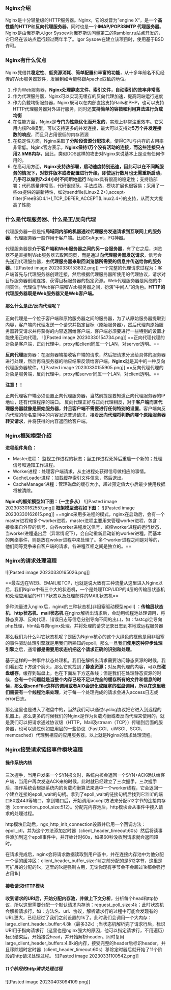 ### Nginx介绍
Nginx是十分轻量级的HTTP服务器。Nginx，它的发音为”engine X“，是一个**高性能的HTTP**和**反向代理服务器**，同时也是一个**IMAP/POP3SMTP 代理服务器**。Nginx是由俄罗斯人lgor Sysoev为俄罗斯访问量第二的Rambler.ru站点开发的，它已经在该站点运行超过两年半了。lgor Sysoev在建立该项目时，使用基于BSD许可。

### Nginx有什么优点
Nginx凭借其**稳定性**、**低资源消耗**、**简单配置**和**丰富的功能**，从十多年前名不见经传的Web服务器软件，发展到如今能够跟Apache匹敌的地位。

1. 作为Web服务器，**Nginx处理静态文件、索引文件，自动索引的效率非常高**
2. 作为代理服务器，Nginx可以实现无缓存的反向代理加速，提高网站运行速度
3. 作为负载均衡服务器，Nginx既可以在内部直接支持Rails和PHP，也可以支持HTTP代理服务器对外进行服务，同时还**支持简单的容错和利用算法进行负载均衡**
4. 在性能方面，Nginx是**专门为性能优化而开发的**，实现上非常注重效率。它采用内核Poll模型，可以支持更多的并发连接，最大可以支持对**5万个并发连接数的响应**，而且只占用很低的内存资源
5. 在稳定性方面，Nginx采取了**分阶段资源分配技术**，使得CPU与内存的占用率非常低。Nginx官方表示，**Nginx保持1万个没有活动的连接，而这些连接只占用2.5MB内存**，因此，类似DOS这样的攻击对Nginx来说基本上是没有任何作用的。
6. 在高可用方面，**Nginx支持热部署，启动速度特别迅速，因此可以在不间断服务的情况下，对软件版本或者配置进行升级，即使运行数月也无需重新启动，几乎可以做到7x24小时不间断地运行**
Nginx具有很高的稳定性；支持热部署；代码质量非常高，代码很规范，手法成熟，模块扩展也很容易；采用了一些os提供的最新特性，如对sendfile(Linux2.2+),accept-filter(FreeBSD4.1+),TCP_DEFER_ACCEPT(Linux2.4+)的支持，从而大大提高了性能

### 什么是代理服务器、什么是正/反向代理
代理服务器一般是指**局域网内部的机器通过代理服务发送请求到互联网上的服务器**，代理服务器一般作用于客户端。比如GoAgent，FQ神器。

代理服务器是**介于客户端和Web服务器之间的另一台服务器**，有了它之后，浏览器不是直接到Web服务器去取回网页，而是通过**向代理服务器发送请求**，信号会先送到代理服务器，由**代理服务器来取回浏览器所需要的信息并传送给你的服务器**。![[Pasted image 20230330153832.png]]
一个完整的代理请求过程为：客户端首先与代理服务器创建连接，然后根据代理服务器所使用的代理协议，请求对目标服务器创建连接、获得目标服务器的指定资源。Web代理服务器是网络的中间实体。代理位于Web客户端和Web服务器之间，扮演”中间人“的角色。**HTTP的代理服务器既是Web服务器又是Web客户端。**

#### 那么什么是正/反向代理呢？
正向代理是一个位于客户端和原始服务器之间的服务器，为了从原始服务器提取到内容，客户端向代理发送一个请求并指定目标（原始服务器），然后代理向原始服务器转交请求并将获得的内容返回给客户端，客户端必须要进行一些特别的设置才能使用正向代理。
![[Pasted image 20230330154734.png]]
==正向代理代理的对象是客户端，正向代理中，proxy和client同属一个LAN，对server透明。==

**反向代理**服务器：在服务器端接收客户端的请求，然后把请求分发给具体的服务器进行处理，然后再将服务器的响应结果反馈给客户端。**Nginx**就是其中的一种反向代理服务器软件。![[Pasted image 20230330155905.png]]
==反向代理代理的对象是服务端，反向代理中，proxy和server同属一个LAN，对client透明。==

**注意！！**

正向代理客户端必须设置正向代理服务器，当然前提是要知道正向代理服务器的IP地址，还有代理程序的端口。
反向代理正好与正向代理相反，对于**客户端而言代理服务器就像是原始服务器，并且客户端不需要进行任何特别的设置**。客户端向反向代理的命名空间中的内容发送普通请求，接着**反向代理将判断向哪个原始服务器转交请求**，并将获得的内容返回给客户端。

### Nginx框架模型介绍

**进程组件角色：**

- Master进程： 监视工作进程的状态；当工作进程死掉后重启一个新的；处理信号和通知工作进程。
- Worker进程：处理客户端请求，从主进程处获得信号做相应的事情。
- CacheLoader进程：加载缓存索引文件信息，然后退出。
- CacheManager进程：管理磁盘的缓存大小，超过预定值大小后最少使用数据将被清除。

**Nginx的框架模型如下图：（一主多从）**
![[Pasted image 20230330162557.png]]
**框架模型流程如下图：**
![[Pasted image 20230330162615.png]]
==nginx采用多进程的模式，nginx在启动后，会有一个master进程和多个worker进程。master进程主要用来管理worker进程，包含：接收来自外界的信号，向各worker进程发送信号，监控worker进程的运行状态，当worker进程退出后（异常情况下），会自动重新启动新的worker进程。而基本的网络事件，则是放在woker进程中来处理了。多个worker进程之间是对等的，他们同等竞争来自客户端的请求，各进程互相之间是独立的。==

### Nginx的请求处理流程
![[Pasted image 20230330165026.png]]

==最左边在WEB、EMAIL和TCP，也就是说大致有三种流量从这里进入Nginx以后，我们Nginx中有三个大的状态机，一个是处理TCP/UDP的4层的传输层状态机和处理应用层的HTTP状态以及处理邮件的MAIL状态机==

多种流量进入nginx后，nginx的三种状态机[非阻塞驱动模型epoll] ：**传输层状态机**、**http状态机**、**mail状态机** 在nginx解析出请求后，会动用线程池处理调用，将静态资源、反向代理、错误日志等信息分别导向不同的出口，如：fastcgi会导向php处理，html会导向nginx处理。并将处理的请求记录日志到本地或远程服务器

那么我们为什么叫它状态机呢？是因为Nginx核心的这个大绿色的框他是用非阻塞的事件驱动处理引擎就是用我们所熟知的epoll，那么一旦我们**使用这种异步处理引擎**之后，通常**都是需要用状态机把这个请求正确的识别和处理**。

基于这样的一种事件状态处理机，我们在解析出请求需要访问静态资源的时候，我们看到左下方这个箭头，那么它就找到了**静态资源**；对反向代理的内容，可以做**磁盘缓存**，缓存到磁盘上，也在下面左下方这条线；但是我们在处理静态资源的时候，**会有一个问题就是当整个内存已经不足以完全的缓存所有的文件和信息的时候，那么像sendFile这样的调用或者AIO会退化成阻塞的磁盘调用，所以在这里我们需要有一个线程池来处理**，对于每一个处理完成的请求会进入access日志或error日志。

那么这里也是进入了磁盘中的，当然我们可以通过syslog协议把它进入到远程的机器上，那么更多的时候我们的Nginx是作为负载均衡或者反向代理来使用的，就是我们可以把请求通过协议级（HTTP，Mail及stream（TCP））传输到后面的服务器，也可以通过例如应用层的一些协议（FastCGI、uWSGI、SCGI、memcached）代理到相应的应用服务器。以上就是Nginx的请求处理流程。

### Nginx接受请求链接事件模块流程

#### 操作系统内核
三次握手，当用户发来一个SYN报文时，系统内核会返回一个SYN+ACK确认给客户端，当用户再次发送ACK来的时候，此时就已经建立了三次握手，三次握手后，操作系统会根据系统内的负载均衡算法来选中一个worker线程，它会返回一个建立连接的epoll_wait的句柄。拿到了epoll_wait的链接句柄后找到它监听的端口80或443等端口。拿到端口后，开始调用accept方法来分配512字节的连接内存池（connection_pool_size:512）。分配完内存池后，http模块会从事件中接入请求的处理过程。

http模块启动后，ngx_http_init_connection设置并启用一个回调方法：epoll_ctl，并为这个方法添加定时器（client_header_timeout:60s）然后将读事件添加到这个epoll事件中，并开始计时60s，如果60秒没收到请求就会返回超时。

在请求完成后，nginx会将请求数据读取到用户态中，并在连接内存池中为他分配一个读的缓冲区：client_header_buffer_size:1k[之前分配的是512字节，这里是可扩展的分配的1k，这里的1k是强制占用，无论你现有字节会不会超过1k都会强行占用1k]

#### 接收请求HTTP模块
**收到请求的URI后，开始分配内存池，并做上下文分析**，分析每个head和ttp协议，所以这里需要分配一个默认请求内存池：request_poll_size:4k；此时状态机会解析请求行，如：方法名、url、协议，解析请求行的过程中可能会发现有的URL更大，已经超过了我们之前设置的1k了。此时我们会调用一个大内存：large_client_header_buffer:4.8k（最多32k）;当状态机解析完了请求行后，标识URI用于指向请求行（这里也是nginx强大的原因，他可以指定请求行，不用遍历）标识结束后，开始接受head，并开始解析header。同时复用large_client_header_buffers:4.8k的内存，接受完整的header后标识header，并且移除超时定时器（client_header_timeout:60s）移除定时器后就开始了11个阶段的http请求处理过程。
![[Pasted image 20230331100542.png]]

##### 11个阶段的http请求处理过程
![[Pasted image 20230403094109.png]]